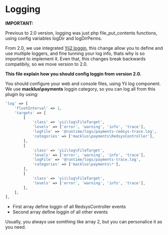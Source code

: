 # Logging

**IMPORTANT:**

Previous to 2.0 version, logging was just php file_put_contents functions, using config variables logDir and logDirPerms.

From 2.0, we use integrated [Yii2 loggin](https://www.yiiframework.com/doc/guide/2.0/en/runtime-logging), this change allow
you to define and use multiple loggers, and fine tunning your log info, thats why is so important to implement it. Even that, this
changes break backwards compatibily, so we move version to 2.0.

**This file explain how you should config loggin from version 2.0.**

You should configure your web and console files, using Yii log component. We use **macklus\payments** loggin category, so 
you can log all from this plugin by using:

```php
'log' => [
    'flushInterval' => 1,
    'targets' => [
        [
            'class' => 'yii\log\FileTarget',
            'levels' => ['error', 'warning', 'info', 'trace'],
            'logFile' => '@runtime/logs/payments-redsys-trace.log',
            'categories' => ['macklus\payments\RedsysController'],
        ],
        [
            'class' => 'yii\log\FileTarget',
            'levels' => ['error', 'warning', 'info', 'trace'],
            'logFile' => '@runtime/logs/payments-trace.log',
            'categories' => ['macklus\payments\*'],
        ],
        [
            'class' => 'yii\log\FileTarget',
            'levels' => ['error', 'warning', 'info', 'trace'],
        ],
    ],
],

```

- First array define loggin of all RedsysController events
- Second array define loggin of all other events

Usually, you always use somthing like array 2, but you can personalice it as you need.

